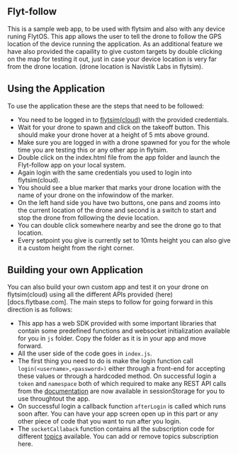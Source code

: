 ## Flyt-follow

This is a sample web app, to be used with flytsim and also with any device runing FlytOS. This app allows the user to tell the drone to follow the GPS location of the device running the application. As an additional feature we have also provided the capaility to give custom targets by double clicking on the map for testing it out, just in case your device location is very far from the drone location. (drone location is Navistik Labs in flytsim).

## Using the Application

To use the application these are the steps that need to be followed:

- You need to be logged in to [flytsim(cloud)](https://flytsim.flytbase.com) with the provided credentials.
- Wait for your drone to spawn and click on the takeoff button. This should make your drone hover at a height of 5 mts above ground.
- Make sure you are logged in with a drone spawned for you for the whole time you are testing this or any other app in flytsim.
- Double click on the index.html file from the app folder and launch the Flyt-follow app on your local system.
- Again login with the same credentials you used to login into flytsim(cloud).
- You should see a blue marker that marks your drone location with the name of your drone on the infowindow of the marker.
- On the left hand side you have two buttons, one pans and zooms into the current location of the drone and second is a switch to start and stop the drone from following the devie location.
- You can double click somewhere nearby and see the drone go to that location.
- Every setpoint you give is currently set to 10mts height you can also give it a custom height from the right corner.

## Building your own Application 

You can also build your own custom app and test it on your drone on flytsim(cloud) using all the different APIs provided (here)[docs.flytbase.com]. The main steps to follow for going forward in this direction is as follows:

- This app has a web SDK provided with some important libraries that contain some predefined functions and websocket initialization available for you in `js` folder. Copy the folder as it is in your app and move forward.
- All the user side of the code goes in `index.js`.
- The first thing you need to do is make the login function call `login(<username>,<password>)` either through a front-end for accepting these values or through a hardcoded method. On successful login a `token` and `namespace` both of which required to make any REST API calls from the [documentation](http://docs.flytbase.com/docs/FlytAPI/REST_WebsocketAPIs.html) are now available in sessionStorage for you to use throughtout the app.
- On successful login a callback function `afterLogin` is called which runs soon after. You can have your app screen open up in this part or any other piece of code that you want to run after you login.
- The `socketCallaback` function contains all the subscription code for different [topics](http://docs.flytbase.com/docs/FlytAPI/REST_WebsocketAPIs.html#telemetry-apis) available. You can add or remove topics subscription here.  


